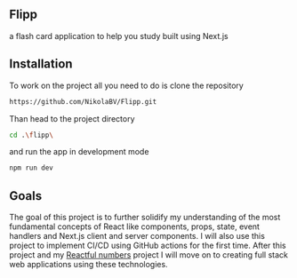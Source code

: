 ## Flipp 

a flash card application to help you study built using Next.js

## Installation

To work on the project all you need to do is clone the repository
```bash
https://github.com/NikolaBV/Flipp.git
```
Than head to the project directory
```bash
cd .\flipp\
```
and run the app in development mode
```bash
npm run dev
```

## Goals

The goal of this project is to further solidify my understanding of the most fundamental concepts of React 
like components, props, state, event handlers and Next.js client and server components. I will also use
this project to implement CI/CD using GitHub actions for the first time. After this project and my 
[Reactful numbers](https://github.com/NikolaBV/Reactful-numbers) project I will move on to creating
full stack web applications using these technologies.
